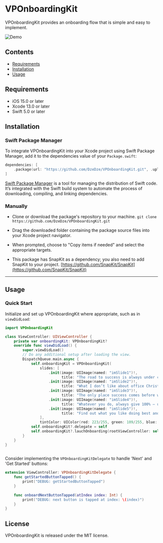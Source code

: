# VPOnboardingKit

VPOnboardingKit provides an onboarding flow that is simple and easy to implement.

![Demo](https://github.com/DzeDze/VPOnboardingKit/blob/main/demo.gif?raw=true)

## Contents

- [Requirements](#requirements)
- [Installation](#installation)
- [Usage](#usage)

## Requirements

- iOS 15.0 or later
- Xcode 13.0 or later
- Swift 5.0 or later


## Installation


### Swift Package Manager

To integrate VPOnboardingKit into your Xcode project using Swift Package Manager, add it to the dependencies value of your `Package.swift`:

```swift
dependencies: [
    .package(url: "https://github.com/DzeDze/VPOnboardingKit.git", .upToNextMajor(from: "0.1.0"))
]
```

[Swift Package Manager](https://swift.org/package-manager/) is a tool for managing the distribution of Swift code. It’s integrated with the Swift build system to automate the process of downloading, compiling, and linking dependencies.

### Manually

* Clone or download the package's repository to your machine.
```git clone https://github.com/DzeDze/VPOnboardingKit.git```

* Drag the downloaded folder containing the package source files into your Xcode project navigator.
* When prompted, choose to "Copy items if needed" and select the appropriate targets.
* This package has SnapKit as a dependency; you also need to add SnapKit to your project. [https://github.com/SnapKit/SnapKit](https://github.com/SnapKit/SnapKit)

---

## Usage

### Quick Start

Initialize and set up VPOnboardingKit where appropriate, such as in ```viewDidLoad```:

```swift
import VPOnboardingKit

class ViewController: UIViewController {
    private var onboardingKit: VPOnboardingKit?
    override func viewDidLoad() {
        super.viewDidLoad()
        // Do any additional setup after loading the view.
        DispatchQueue.main.async {
            self.onboardingKit = VPOnboardingKit(
                slides: [
                    .init(image: UIImage(named: "imSlide1")!,
                          title: "The road to success is always under construction"),
                    .init(image: UIImage(named: "imSlide2")!,
                          title: "What I don’t like about office Christmas parties is looking for a job the next day"),
                    .init(image: UIImage(named: "imSlide3")!,
                          title: "The only place success comes before work is in the dictionary"),
                    .init(image: UIImage(named: "imSlide4")!,
                          title: "Whatever you do, always give 100% — unless you’re donating blood"),
                    .init(image: UIImage(named: "imSlide5")!,
                          title: "Find out what you like doing best and get someone to pay you for doing it"),
                ],
                tintColor: UIColor(red: 223/255, green: 109/255, blue: 48/255, alpha: 1.0))
            self.onboardingKit?.delegate = self
            self.onboardingKit?.lauchOnboarding(rootViewController: self)
        }
    }
}
  
```
Consider implementing the ```VPOnboardingKitDelegate``` to handle 'Next' and 'Get Started' buttons:

```swift
extension ViewController: VPOnboardingKitDelegate {
    func getStartedButtonTapped() {
        print("DEBUG: getStartedButtonTapped")
    }
    
    func onboardNextButtonTapped(atIndex index: Int) {
        print("DEBUG: next button is tapped at index: \(index)")
    }
}
```
## License
VPOnboardingKit is released under the MIT license.
